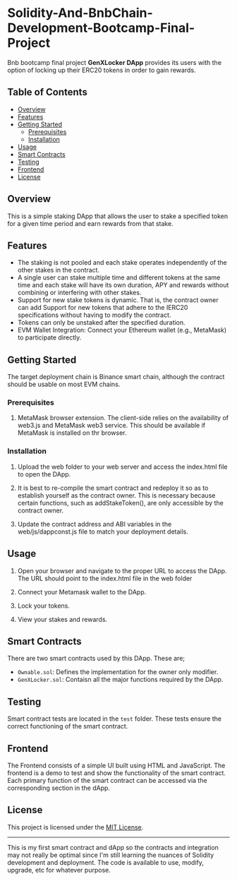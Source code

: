 # Solidity-And-BnbChain-Development-Bootcamp-Final-Project
Bnb bootcamp final project
**GenXLocker DApp** provides its users with the option of locking up their ERC20 tokens in order to gain rewards.

## Table of Contents

- [Overview](#overview)
- [Features](#features)
- [Getting Started](#getting-started)
  - [Prerequisites](#prerequisites)
  - [Installation](#installation)
- [Usage](#usage)
- [Smart Contracts](#smart-contracts)
- [Testing](#testing)
- [Frontend](#frontend)
- [License](#license)

## Overview

This is a simple staking DApp that allows the user to stake a specified token for a given time period and earn rewards from that stake.

## Features

- The staking is not pooled and each stake operates independently of the other stakes in the contract.
- A single user can stake multiple time and different tokens at the same time and each stake will have its own duration, APY and rewards without combining or interfering with other stakes.
- Support for new stake tokens is dynamic. That is, the contract owner can add Support for new tokens that adhere to the IERC20 specifications without having to modify the contract.
- Tokens can only be unstaked after the specified duration.
- EVM Wallet Integration: Connect your Ethereum wallet (e.g., MetaMask) to participate directly.

## Getting Started

The target deployment chain is Binance smart chain, although the contract should be usable on most EVM chains.

### Prerequisites

1. MetaMask browser extension. The client-side relies on the availability of web3.js and MetaMask web3 service. This should be available if MetaMask is installed on thr browser.

### Installation

1. Upload the web folder to your web server and access the index.html file to open the DApp.

2. It is best to re-compile the smart contract and redeploy it so as to establish yourself as the contract owner. This is necessary because certain functions, such as addStakeToken(), are only accessible by the contract owner.
3. Update the contract address and ABI variables in the web/js/dappconst.js file to match your deployment details.

## Usage
 
1. Open your browser and navigate to the proper URL to access the DApp. The URL should point to the index.html file in the web folder

2. Connect your Metamask wallet to the DApp.

4. Lock your tokens. 

5. View your stakes and rewards.  

## Smart Contracts

There are two smart contracts used by this DApp. These are;

- `Ownable.sol`: Defines the implementation for the owner only modifier.
- `GenXLocker.sol`: Contaisn all the major functions required by the DApp.

## Testing

Smart contract tests are located in the `test` folder. These tests ensure the correct functioning of the smart contract.

## Frontend

The Frontend consists of a simple UI built using HTML and JavaScript. The frontend is a demo to test and show the functionality of the smart contract. Each primary function of the smart contract can be accessed via the corresponding section in the dApp.


## License

This project is licensed under the [MIT License](LICENSE).

---

This is my first smart contract and dApp so the contracts and integration may not really be optimal since I'm still learning the nuances of Solidity development and deployment.
The code is available to use, modify, upgrade, etc for whatever purpose.
